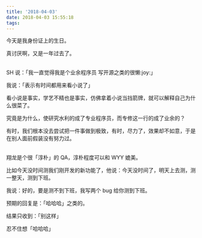 ```yaml
---
title: '2018-04-03'
date: 2018-04-03 15:55:18
tags:
---
```


今天是我身份证上的生日。

真讨厌啊，又是一年过去了。

<br />
SH 说：「我一直觉得我是个业余程序员 写开源之类的很懒:joy:」

我说：「表示有时间都用来看小说了」

看小说是事实，学艺不精也是事实，仿佛拿着小说当挡箭牌，就可以解释自己为什么很菜了。

究竟是为什么，使研究水利的成了专业程序员，而专修这一行的成了业余的？

有时，我们根本没去尝试把一件事做到极致，有时，尽力了，效果却不如意，于是在别人面前假装没有努力过。

<br />
翔龙是个很「淳朴」的 QA，淳朴程度可以和 WYY 媲美。

比如今天没时间测我们刚开发的新功能了，他说：今天没时间了，明天上去测，测一整天，测到下班。

我说：好的，要是测不到下班，我写两个 bug 给你测到下班。

预期的回复是：「哈哈哈」之类的。

结果只收到：「别这样」

忍不住想「哈哈哈」

<br />



